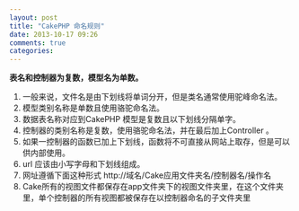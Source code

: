 ```yaml
---
layout: post
title: "CakePHP 命名规则"
date: 2013-10-17 09:26
comments: true
categories: 
---
```


**表名和控制器为复数，模型名为单数。**

  1. 一般来说，文件名是由下划线将单词分开，但是类名通常使用驼峰命名法。
  2. 模型类别名称是单数且使用骆驼命名法。
  3. 数据表名称对应到CakePHP 模型是复数且以下划线分隔单字。
  4. 控制器的类别名称是复数，使用骆驼命名法，并在最后加上Controller 。
  5. 如果一控制器的函数已加上下划线，函数将不可直接从网站上取存，但是可以供内部使用。
  6. url 应该由小写字母和下划线组成。
  7. 网址遵循下面这种形式 http://域名/Cake应用文件夹名/控制器名/操作名
  8. Cake所有的视图文件都保存在app文件夹下的视图文件夹里，在这个文件夹里，单个控制器的所有视图都被保存在以控制器命名的子文件夹里